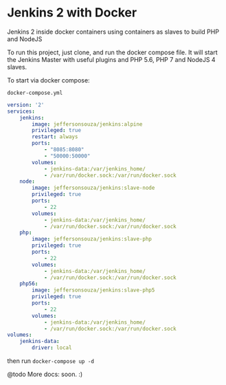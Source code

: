 # Jenkins 2 with Docker
Jenkins 2 inside docker containers using containers as slaves to build PHP and NodeJS

To run this project, just clone, and run the docker compose file. It will start the Jenkins Master with useful plugins and PHP 5.6, PHP 7 and NodeJS 4 slaves.

To start via docker compose:

`docker-compose.yml`

``` yaml
version: '2'
services:
    jenkins:
        image: jeffersonsouza/jenkins:alpine
        privileged: true
        restart: always
        ports:
            - "8085:8080"
            - "50000:50000"
        volumes:
            - jenkins-data:/var/jenkins_home/
            - /var/run/docker.sock:/var/run/docker.sock
    node:
        image: jeffersonsouza/jenkins:slave-node
        privileged: true
        ports:
            - 22
        volumes:
            - jenkins-data:/var/jenkins_home/
            - /var/run/docker.sock:/var/run/docker.sock
    php:
        image: jeffersonsouza/jenkins:slave-php
        privileged: true
        ports:
            - 22
        volumes:
            - jenkins-data:/var/jenkins_home/
            - /var/run/docker.sock:/var/run/docker.sock
    php56:
        image: jeffersonsouza/jenkins:slave-php5
        privileged: true
        ports:
            - 22
        volumes:
            - jenkins-data:/var/jenkins_home/
            - /var/run/docker.sock:/var/run/docker.sock
volumes:
    jenkins-data:
        driver: local
```

then run `docker-compose up -d`

@todo More docs: soon. :)
